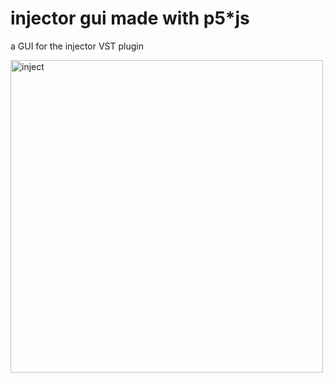 # injector gui made with p5*js
a GUI for the injector VST plugin


<img width="500" alt="inject" src="https://user-images.githubusercontent.com/130287316/233802687-501f9717-d74a-4f6e-a570-21aaccba1111.png">
